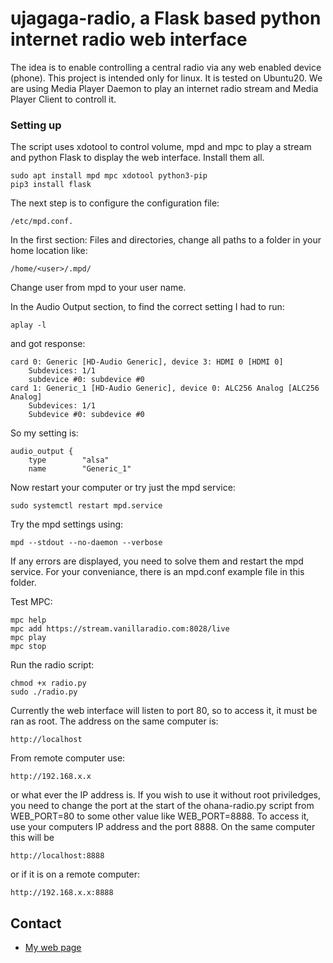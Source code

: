 # ujagaga-radio, a Flask based python internet radio web interface #

The idea is to enable controlling a central radio via any web enabled device (phone). This project is intended only for linux. 
It is tested on Ubuntu20.
We are using Media Player Daemon to play an internet radio stream and Media Player Client to controll it.

### Setting up ###

The script uses xdotool to control volume, mpd and mpc to play a stream and python Flask to display the web interface. Install them all.

    sudo apt install mpd mpc xdotool python3-pip
    pip3 install flask


The next step is to configure the configuration file: 
    
    /etc/mpd.conf.

In the first section: Files and directories, change all paths to a folder in your home location like: 

    /home/<user>/.mpd/

Change user from mpd to your user name.

In the Audio Output section, to find the correct setting I had to run: 

    aplay -l

and got response:

    card 0: Generic [HD-Audio Generic], device 3: HDMI 0 [HDMI 0]
        Subdevices: 1/1
        subdevice #0: subdevice #0
    card 1: Generic_1 [HD-Audio Generic], device 0: ALC256 Analog [ALC256 Analog]
        Subdevices: 1/1
        Subdevice #0: subdevice #0

So my setting is:

    audio_output {
        type		"alsa"
        name		"Generic_1" 

Now restart your computer or try just the mpd service:

    sudo systemctl restart mpd.service

Try the mpd settings using:

    mpd --stdout --no-daemon --verbose

If any errors are displayed, you need to solve them and restart the mpd service. For your conveniance, there is an mpd.conf example file in this folder.

Test MPC:

    mpc help
    mpc add https://stream.vanillaradio.com:8028/live
    mpc play
    mpc stop

Run the radio script:

    chmod +x radio.py
    sudo ./radio.py

Currently the web interface will listen to port 80, so to access it, it must be ran as root. The address on the same computer is: 

    http://localhost

From remote computer use:

    http://192.168.x.x

or what ever the IP address is.
If you wish to use it without root priviledges, you need to change the port at the start of the ohana-radio.py script from WEB_PORT=80 to some other value like WEB_PORT=8888. To access it, use your computers IP address and the port 8888. On the same computer this will be 

    http://localhost:8888

or if it is on a remote computer: 

    http://192.168.x.x:8888 
    
## Contact ##

* [My web page](http://www.radinaradionica.com)